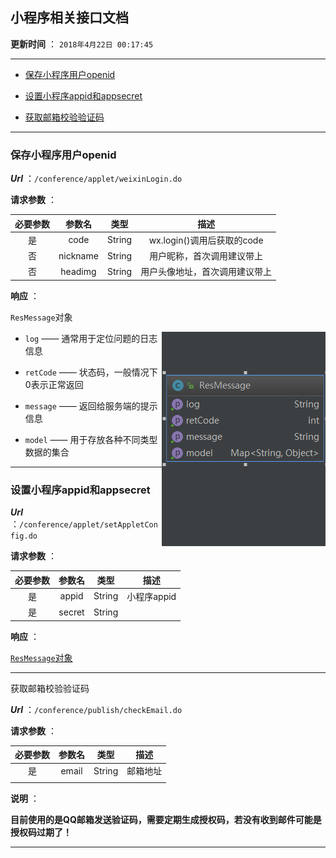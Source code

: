 ## 小程序相关接口文档

**更新时间** ： `2018年4月22日 00:17:45`

-------

+ <a href="#save">保存小程序用户openid</a>


+ <a href="#setAppid">设置小程序appid和appsecret</a>


+ <a href="#emailCheck">获取邮箱校验验证码</a>

-----

### <a name="save">保存小程序用户openid</a>
***Url*** ：`/conference/applet/weixinLogin.do`



**请求参数** ：

| 必要参数 |   参数名    |   类型   |          描述          |
| :--: | :------: | :----: | :------------------: |
|  是   |   code   | String | wx.login()调用后获取的code |
|  否   | nickname | String |    用户昵称，首次调用建议带上     |
|  否   | headimg  | String |   用户头像地址，首次调用建议带上    |



**响应** ：

<a name="ResMessage">`ResMessage`对象</a>

<img align="right" src="https://github.com/HurricanGod/conference/blob/master/doc/img/ResMessage.png"/>

+ `log` —— 通常用于定位问题的日志信息


+ `retCode` —— 状态码，一般情况下0表示正常返回


+ `message` —— 返回给服务端的提示信息


+ `model` —— 用于存放各种不同类型数据的集合


------

### <a name="setAppid">设置小程序appid和appsecret</a>

***Url*** ：`/conference/applet/setAppletConfig.do`





**请求参数** ：

| 必要参数 |  参数名   |   类型   |    描述    |
| :--: | :----: | :----: | :------: |
|  是   | appid  | String | 小程序appid |
|  是   | secret | String |          |



**响应** ：

<a href="#ResMessage">`ResMessage`对象</a>



------

<a name="emailCheck">获取邮箱校验验证码</a>

***Url*** ：`/conference/publish/checkEmail.do`





**请求参数** ：

| 必要参数 |  参数名  |   类型   |  描述  |
| :--: | :---: | :----: | :--: |
|  是   | email | String | 邮箱地址 |
|      |       |        |      |

**说明** ：

**目前使用的是QQ邮箱发送验证码，需要定期生成授权码，若没有收到邮件可能是授权码过期了！**

-----

